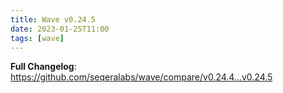 ```yaml
---
title: Wave v0.24.5
date: 2023-01-25T11:00
tags: [wave]
---
```


**Full Changelog**: https://github.com/seqeralabs/wave/compare/v0.24.4...v0.24.5
